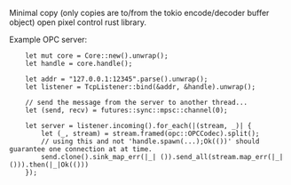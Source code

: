 Minimal copy (only copies are to/from the tokio encode/decoder buffer object) open pixel control rust library.

Example OPC server:

```
    let mut core = Core::new().unwrap();
    let handle = core.handle();

    let addr = "127.0.0.1:12345".parse().unwrap();
    let listener = TcpListener::bind(&addr, &handle).unwrap();

    // send the message from the server to another thread...
    let (send, recv) = futures::sync::mpsc::channel(0);

    let server = listener.incoming().for_each(|(stream, _)| {
        let (_, stream) = stream.framed(opc::OPCCodec).split();
        // using this and not 'handle.spawn(...);Ok(())' should guarantee one connection at at time.
        send.clone().sink_map_err(|_| ()).send_all(stream.map_err(|_| ())).then(|_|Ok(()))
    });
```